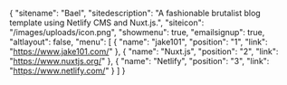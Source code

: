 {
  "sitename": "Bael",
  "sitedescription": "A fashionable brutalist blog template using Netlify CMS and Nuxt.js.",
  "siteicon": "/images/uploads/icon.png",
  "showmenu": true,
  "emailsignup": true,
  "altlayout": false,
  "menu": [
    {
      "name": "jake101",
      "position": "1",
      "link": "https://www.jake101.com/"
    },
    {
      "name": "Nuxt.js",
      "position": "2",
      "link": "https://www.nuxtjs.org/"
    },
    {
      "name": "Netlify",
      "position": "3",
      "link": "https://www.netlify.com/"
    }
  ]
}